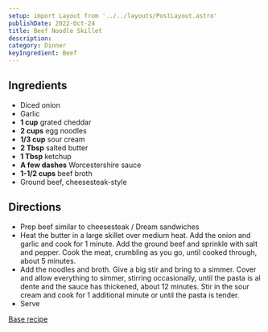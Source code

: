 ```yaml
---
setup: import Layout from '../../layouts/PostLayout.astro'
publishDate: 2022-Oct-24
title: Beef Noodle Skillet
description:
category: Dinner
keyIngredient: Beef
---
```


## Ingredients
<!-- Tablespoons = Tbsp | Teaspons = tsp | Cup = cup | lb/oz/g = lowercase -->
- Diced onion
- Garlic
- **1 cup** grated cheddar
- **2 cups** egg noodles 
- **1/3 cup** sour cream
- **2 Tbsp** salted butter
- **1 Tbsp** ketchup
- **A few dashes** Worcestershire sauce 
- **1-1/2 cups** beef broth 
- Ground beef, cheesesteak-style 

## Directions
- Prep beef similar to cheesesteak / Dream sandwiches
- Heat the butter in a large skillet over medium heat. Add the onion and garlic and cook for 1 minute. Add the ground beef and sprinkle with salt and pepper. Cook the meat, crumbling as you go, until cooked through, about 5 minutes.
- Add the noodles and broth. Give a big stir and bring to a simmer. Cover and allow everything to simmer, stirring occasionally, until the pasta is al dente and the sauce has thickened, about 12 minutes. Stir in the sour cream and cook for 1 additional minute or until the pasta is tender.
- Serve

[Base recipe](https://www.foodnetwork.com/recipes/ree-drummond/beef-noodle-skillet-8053162)
